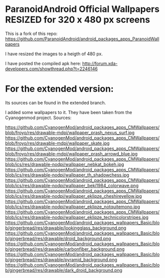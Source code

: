 ParanoidAndroid Official Wallpapers RESIZED for 320 x 480 px screens
========================================

This is a fork of this repo: https://github.com/ParanoidAndroid/android_packages_apps_ParanoidWallpapers

I have resized the images to a heigth of 480 px.

I have posted the compiled apk here: http://forum.xda-developers.com/showthread.php?t=2246146

For the extended version:
==============================

Its sources can be found in the extended branch.

I added some wallpapers to it. They have been taken from the Cyanogenmod project.
Sources:

https://github.com/CyanogenMod/android_packages_apps_CMWallpapers/blob/froyo/res/drawable-mdpi/wallpaper_prash_nexus_surf.jpg
https://github.com/CyanogenMod/android_packages_apps_CMWallpapers/blob/froyo/res/drawable-mdpi/wallpaper_skate.jpg
https://github.com/CyanogenMod/android_packages_apps_CMWallpapers/blob/froyo/res/drawable-mdpi/wallpaper_prash_arrowd_blue.jpg
https://github.com/CyanogenMod/android_packages_apps_CMWallpapers/blob/ics/res/drawable-nodpi/wallpaper_nebkat_bokeh.jpg
https://github.com/CyanogenMod/android_packages_apps_CMWallpapers/blob/ics/res/drawable-nodpi/wallpaper_th_shadowchess.jpg
https://github.com/CyanogenMod/android_packages_apps_CMWallpapers/blob/ics/res/drawable-nodpi/wallpaper_beki1984_colorwave.png
https://github.com/CyanogenMod/android_packages_apps_CMWallpapers/blob/ics/res/drawable-nodpi/wallpaper_eklipze_cheshireyellow.jpg
https://github.com/CyanogenMod/android_packages_apps_CMWallpapers/blob/ics/res/drawable-nodpi/wallpaper_eklipze_notquitemono.jpg
https://github.com/CyanogenMod/android_packages_apps_CMWallpapers/blob/ics/res/drawable-nodpi/wallpaper_eklipze_technicolorstripes.jpg
https://github.com/CyanogenMod/android_packages_wallpapers_Basic/blob/gingerbread/res/drawable/lookingglass_background.png
https://github.com/CyanogenMod/android_packages_wallpapers_Basic/blob/gingerbread/res/drawable/droid_background.png
https://github.com/CyanogenMod/android_packages_wallpapers_Basic/blob/gingerbread/res/drawable/carbonfiber_background.png
https://github.com/CyanogenMod/android_packages_wallpapers_Basic/blob/gingerbread/res/drawable/pyramid_background.png
https://github.com/CyanogenMod/android_packages_wallpapers_Basic/blob/gingerbread/res/drawable/dark_droid_background.png
